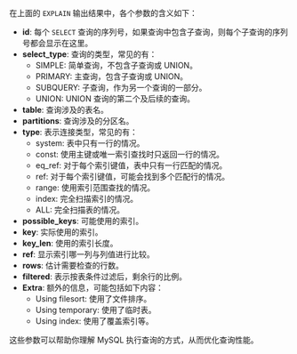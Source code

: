 在上面的 `EXPLAIN` 输出结果中，各个参数的含义如下：

- **id**: 每个 `SELECT` 查询的序列号，如果查询中包含子查询，则每个子查询的序列号都会显示在这里。
- **select_type**: 查询的类型，常见的有：
  - SIMPLE: 简单查询，不包含子查询或 UNION。
  - PRIMARY: 主查询，包含子查询或 UNION。
  - SUBQUERY: 子查询，作为另一个查询的一部分。
  - UNION: UNION 查询的第二个及后续的查询。
- **table**: 查询涉及的表名。
- **partitions**: 查询涉及的分区名。
- **type**: 表示连接类型，常见的有：
  - system: 表中只有一行的情况。
  - const: 使用主键或唯一索引查找时只返回一行的情况。
  - eq_ref: 对于每个索引键值，表中只有一行匹配的情况。
  - ref: 对于每个索引键值，可能会找到多个匹配行的情况。
  - range: 使用索引范围查找的情况。
  - index: 完全扫描索引的情况。
  - ALL: 完全扫描表的情况。
- **possible_keys**: 可能使用的索引。
- **key**: 实际使用的索引。
- **key_len**: 使用的索引长度。
- **ref**: 显示索引哪一列与列值进行比较。
- **rows**: 估计需要检查的行数。
- **filtered**: 表示按表条件过滤后，剩余行的比例。
- **Extra**: 额外的信息，可能包括如下内容：
  - Using filesort: 使用了文件排序。
  - Using temporary: 使用了临时表。
  - Using index: 使用了覆盖索引等。

这些参数可以帮助你理解 MySQL 执行查询的方式，从而优化查询性能。